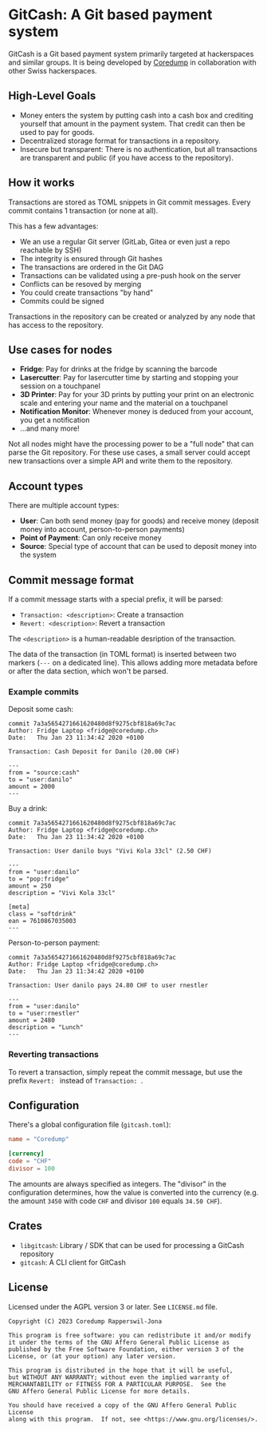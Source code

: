 # GitCash: A Git based payment system

GitCash is a Git based payment system primarily targeted at hackerspaces and
similar groups. It is being developed by [Coredump](https://www.coredump.ch/) in
collaboration with other Swiss hackerspaces.

## High-Level Goals

- Money enters the system by putting cash into a cash box and crediting
  yourself that amount in the payment system. That credit can then be used to
  pay for goods.
- Decentralized storage format for transactions in a repository.
- Insecure but transparent: There is no authentication, but all transactions
  are transparent and public (if you have access to the repository).

## How it works

Transactions are stored as TOML snippets in Git commit messages. Every commit
contains 1 transaction (or none at all).

This has a few advantages:

- We an use a regular Git server (GitLab, Gitea or even just a repo reachable
  by SSH)
- The integrity is ensured through Git hashes
- The transactions are ordered in the Git DAG
- Transactions can be validated using a pre-push hook on the server
- Conflicts can be resoved by merging
- You could create transactions "by hand"
- Commits could be signed

Transactions in the repository can be created or analyzed by any node that has
access to the repository.

## Use cases for nodes

- **Fridge**: Pay for drinks at the fridge by scanning the barcode
- **Lasercutter**: Pay for lasercutter time by starting and stopping your
  session on a touchpanel
- **3D Printer**: Pay for your 3D prints by putting your print on an electronic
  scale and entering your name and the material on a touchpanel
- **Notification Monitor**: Whenever money is deduced from your account, you
  get a notification
- ...and many more!

Not all nodes might have the processing power to be a "full node" that can
parse the Git repository. For these use cases, a small server could accept new
transactions over a simple API and write them to the repository.

## Account types

There are multiple account types:

- **User**: Can both send money (pay for goods) and receive money (deposit
  money into account, person-to-person payments)
- **Point of Payment**: Can only receive money
- **Source**: Special type of account that can be used to deposit money into
  the system

## Commit message format

If a commit message starts with a special prefix, it will be parsed:

- `Transaction: <description>`: Create a transaction
- `Revert: <description>`: Revert a transaction

The `<description>` is a human-readable desription of the transaction.

The data of the transaction (in TOML format) is inserted between two markers
(`---` on a dedicated line). This allows adding more metadata before or after
the data section, which won't be parsed.

### Example commits

Deposit some cash:

```
commit 7a3a5654271661620480d8f9275cbf818a69c7ac
Author: Fridge Laptop <fridge@coredump.ch>
Date:   Thu Jan 23 11:34:42 2020 +0100

Transaction: Cash Deposit for Danilo (20.00 CHF)

---
from = "source:cash"
to = "user:danilo"
amount = 2000
---
```

Buy a drink:

```
commit 7a3a5654271661620480d8f9275cbf818a69c7ac
Author: Fridge Laptop <fridge@coredump.ch>
Date:   Thu Jan 23 11:34:42 2020 +0100

Transaction: User danilo buys "Vivi Kola 33cl" (2.50 CHF)

---
from = "user:danilo"
to = "pop:fridge"
amount = 250
description = "Vivi Kola 33cl"

[meta]
class = "softdrink"
ean = 7610867035003
---
```

Person-to-person payment:

```
commit 7a3a5654271661620480d8f9275cbf818a69c7ac
Author: Fridge Laptop <fridge@coredump.ch>
Date:   Thu Jan 23 11:34:42 2020 +0100

Transaction: User danilo pays 24.80 CHF to user rnestler

---
from = "user:danilo"
to = "user:rnestler"
amount = 2480
description = "Lunch"
---
```

### Reverting transactions

To revert a transaction, simply repeat the commit message, but use the prefix
`Revert: ` instead of `Transaction: `.

## Configuration

There's a global configuration file (`gitcash.toml`):

```toml
name = "Coredump"

[currency]
code = "CHF"
divisor = 100
```

The amounts are always specified as integers. The "divisor" in the
configuration determines, how the value is converted into the currency (e.g.
the amount `3450` with code `CHF` and divisor `100` equals `34.50 CHF`).

## Crates

- `libgitcash`: Library / SDK that can be used for processing a GitCash
  repository
- `gitcash`: A CLI client for GitCash

## License

Licensed under the AGPL version 3 or later. See `LICENSE.md` file.

    Copyright (C) 2023 Coredump Rapperswil-Jona

    This program is free software: you can redistribute it and/or modify
    it under the terms of the GNU Affero General Public License as
    published by the Free Software Foundation, either version 3 of the
    License, or (at your option) any later version.

    This program is distributed in the hope that it will be useful,
    but WITHOUT ANY WARRANTY; without even the implied warranty of
    MERCHANTABILITY or FITNESS FOR A PARTICULAR PURPOSE.  See the
    GNU Affero General Public License for more details.

    You should have received a copy of the GNU Affero General Public License
    along with this program.  If not, see <https://www.gnu.org/licenses/>.
